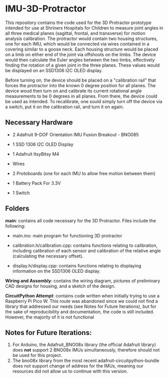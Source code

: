 # IMU-3D-Protractor
This repository contains the code used for the 3D Protractor prototype intended for use at Shriners Hospitals for Children to measure joint angles in all three medical planes (sagittal, frontal, and transverse) for motion analysis calibration. The protractor would contain two housing structures, one for each IMU, which would be connected via wires contained in a covering similar to a goose neck. Each housing structure would be placed on a limb on either end of the joint via offshoots on the limbs. The device would then calculate the Euler angles between the two limbs, effectively finding the rotation of a given joint in the three planes. These values would be displayed on an SSD1306 I2C OLED display.

Before turning on, the device should be placed on a "calibration rail" that forces the protractor into the known 0 degree position for all planes. The device woud then turn on and calibrate its current rotational angle measurements to be 0 degrees in all planes. From there, the device could be used as intended. To recalibrate, one sould simply turn off the device via a switch, put it on the calibration rail, and turn it on again.

## Necessary Hardware

- 2 Adafruit 9-DOF Orientation IMU Fusion Breakout - BNO085

- 1 SSD 1306 I2C OLED Display

- 1 Adafruit ItsyBitsy M4

- Wires

- 2 Protoboards (one for each IMU to allow free motion between them)

- 1 Battery Pack For 3.3V

- 1 Switch


## Folders

**main**: contains all code necessary for the 3D Protractor. Files include the following:

- main.ino: main program for functioning 3D protractor

- calibration.h/calibration.cpp: contains functions relating to calibration, including calibration of each sensor and calibration of the relative angle (calculating the necessary offset).

- display.h/display.cpp: contains functions relating to displaying information on the SSD1306 OLED display.

**Wiring and Assembly**: contains the wiring diagram, pictures of preliminary CAD designs for housing, and a sketch of the design.

**CircuitPython Attempt**: contains code written when initially trying to use a Raspberry Pi Pico W. This route was abandoned since we could not find a library that addressed our needs (see Notes for Future Iterations), but for the sake of reproducibility and documentation, the code is still included. However, the majority of it is not functional


## Notes for Future Iterations:
1. For Arduino, the Adafruit_BNO08x library (the official Adafruit library) does **not** support 2 BNO08x IMUs simultaneously, therefore should not be used for this project.
2. The bno08x library from the most recent adafruit-circuitpython-bundle does not support change of address for the IMUs, meaning our resources did not allow us to continue with this version.
